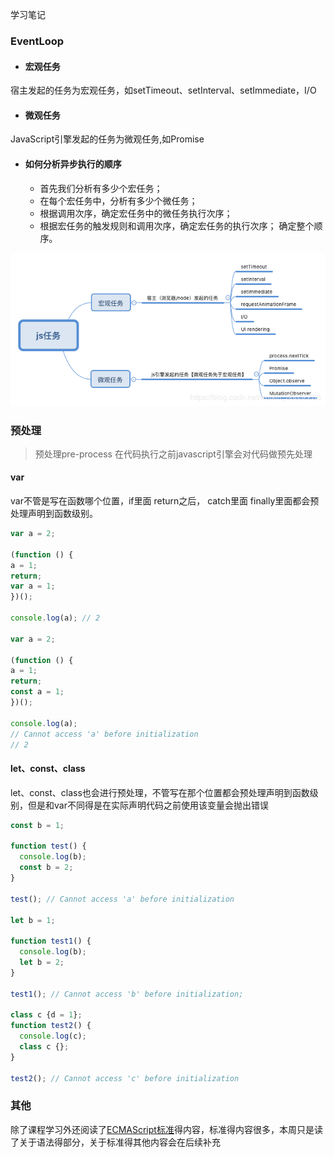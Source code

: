 学习笔记

### EventLoop
* #### 宏观任务
宿主发起的任务为宏观任务，如setTimeout、setInterval、setImmediate，I/O
* #### 微观任务
JavaScript引擎发起的任务为微观任务,如Promise

* #### 如何分析异步执行的顺序
	* 首先我们分析有多少个宏任务；
	* 在每个宏任务中，分析有多少个微任务；
	* 根据调用次序，确定宏任务中的微任务执行次序；
	* 根据宏任务的触发规则和调用次序，确定宏任务的执行次序；
确定整个顺序。

![](https://raw.githubusercontent.com/adrien-LD/Frontend-02-Template/master/week03/img/task.png)

### 预处理
  > 预处理pre-process 在代码执行之前javascript引擎会对代码做预先处理
#### var 
var不管是写在函数哪个位置，if里面 return之后， catch里面 finally里面都会预处理声明到函数级别。
```js
var a = 2;

(function () {
a = 1;
return;
var a = 1;
})();

console.log(a); // 2

var a = 2;

(function () {
a = 1;
return;
const a = 1;
})();

console.log(a);
// Cannot access 'a' before initialization
// 2
```

#### let、const、class
let、const、class也会进行预处理，不管写在那个位置都会预处理声明到函数级别，但是和var不同得是在实际声明代码之前使用该变量会抛出错误
```js
const b = 1;

function test() {
  console.log(b);
  const b = 2;
}

test(); // Cannot access 'a' before initialization

let b = 1;

function test1() {
  console.log(b);
  let b = 2;
}

test1(); // Cannot access 'b' before initialization;

class c {d = 1};
function test2() {
  console.log(c);
  class c {};
}

test2(); // Cannot access 'c' before initialization
```

### 其他
除了课程学习外还阅读了[ECMAScript标准](https://www.ecma-international.org/ecma-262/11.0/index.html)得内容，标准得内容很多，本周只是读了关于语法得部分，关于标准得其他内容会在后续补充